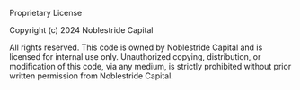 Proprietary License

Copyright (c) 2024 Noblestride Capital

All rights reserved. This code is owned by Noblestride Capital and is licensed for internal use only. Unauthorized copying, distribution, or modification of this code, via any medium, is strictly prohibited without prior written permission from Noblestride Capital.
